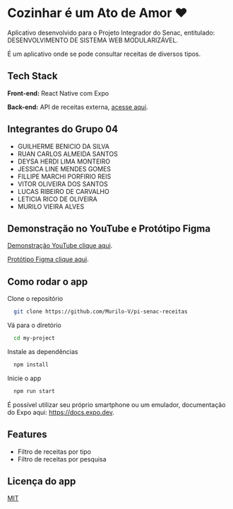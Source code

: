 # Cozinhar é um Ato de Amor ❤️

Aplicativo desenvolvido para o Projeto Integrador do Senac, entitulado: DESENVOLVIMENTO DE SISTEMA WEB MODULARIZÁVEL.

É um aplicativo onde se pode consultar receitas de diversos tipos.

## Tech Stack

**Front-end:** React Native com Expo

**Back-end:** API de receitas externa, [acesse aqui](https://www.themealdb.com).

## Integrantes do Grupo 04

- GUILHERME BENICIO DA SILVA
- RUAN CARLOS ALMEIDA SANTOS
- DEYSA HERDI LIMA MONTEIRO
- JESSICA LINE MENDES GOMES
- FILLIPE MARCHI PORFIRIO REIS
- VITOR OLIVEIRA DOS SANTOS
- LUCAS RIBEIRO DE CARVALHO
- LETICIA RICO DE OLIVEIRA
- MURILO VIEIRA ALVES

## Demonstração no YouTube e Protótipo Figma

[Demonstração YouTube clique aqui](https://www.youtube.com/shorts/RcYPtIPjhu4).

[Protótipo Figma clique aqui](https://www.figma.com/file/aoiJtHnAFBnLJ4jUEn5O5G/Prot%C3%B3tipo-Receitas---PI-Senac-4%C2%BA-Semestre?node-id=0%3A1).

## Como rodar o app

Clone o repositório

```bash
  git clone https://github.com/Murilo-V/pi-senac-receitas
```

Vá para o diretório

```bash
  cd my-project
```

Instale as dependências

```bash
  npm install
```

Inicie o app

```bash
  npm run start
```

É possível utilizar seu próprio smartphone ou um emulador, documentação do Expo aqui: https://docs.expo.dev.

## Features

- Filtro de receitas por tipo
- Filtro de receitas por pesquisa

## Licença do app

[MIT](https://choosealicense.com/licenses/mit/)
